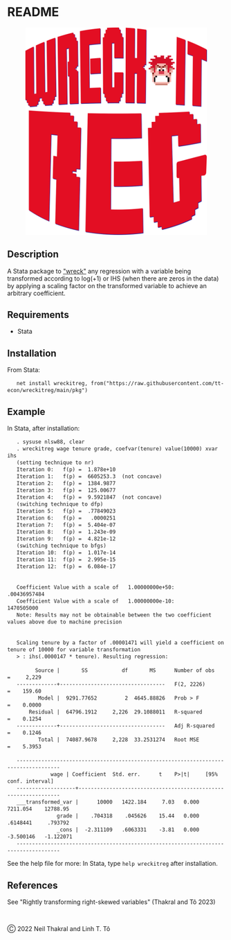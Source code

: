 # README

<p align="center">
  <img src="/misc/Reg.png" width="420">
</p>

## Description

A Stata package to ["wreck"](https://movies.disney.com/wreck-it-ralph) any regression with a variable being transformed according to log(+1) or IHS (when there are zeros in the data) by applying a scaling factor on the transformed variable to achieve an arbitrary coefficient.

## Requirements

- Stata

## Installation

From Stata:

```
   net install wreckitreg, from("https://raw.githubusercontent.com/tt-econ/wreckitreg/main/pkg")
```

## Example

In Stata, after installation:

```
   . sysuse nlsw88, clear
   . wreckitreg wage tenure grade, coefvar(tenure) value(10000) xvar ihs
   (setting technique to nr)
   Iteration 0:   f(p) =  1.878e+10
   Iteration 1:   f(p) =  6605253.3  (not concave)
   Iteration 2:   f(p) =  1384.9877
   Iteration 3:   f(p) =  125.00677
   Iteration 4:   f(p) =  9.5921847  (not concave)
   (switching technique to dfp)
   Iteration 5:   f(p) =  .77849023
   Iteration 6:   f(p) =   .0000251
   Iteration 7:   f(p) =  5.404e-07
   Iteration 8:   f(p) =  1.243e-09
   Iteration 9:   f(p) =  4.821e-12
   (switching technique to bfgs)
   Iteration 10:  f(p) =  1.017e-14
   Iteration 11:  f(p) =  2.995e-15
   Iteration 12:  f(p) =  6.084e-17


   Coefficient Value with a scale of   1.00000000e+50:     .00436957484
   Coefficient Value with a scale of   1.00000000e-10:       1470505000
   Note: Results may not be obtainable between the two coefficient values above due to machine precision


   Scaling tenure by a factor of .00001471 will yield a coefficient on tenure of 10000 for variable transformation
   > : ihs(.0000147 * tenure). Resulting regression:

         Source |       SS           df       MS      Number of obs   =     2,229
   -------------+----------------------------------   F(2, 2226)      =    159.60
          Model |  9291.77652         2  4645.88826   Prob > F        =    0.0000
       Residual |  64796.1912     2,226  29.1088011   R-squared       =    0.1254
   -------------+----------------------------------   Adj R-squared   =    0.1246
          Total |  74087.9678     2,228  33.2531274   Root MSE        =    5.3953

   ------------------------------------------------------------------------------------
              wage | Coefficient  Std. err.      t    P>|t|     [95% conf. interval]
   -------------------+----------------------------------------------------------------
   ___transformed_var |      10000   1422.184     7.03   0.000     7211.054    12788.95
                grade |    .704318    .045626    15.44   0.000     .6148441     .793792
                _cons |  -2.311109   .6063331    -3.81   0.000    -3.500146   -1.122071
   ------------------------------------------------------------------------------------
```

See the help file for more: In Stata, type `help wreckitreg` after installation.

## References

See "Rightly transforming right-skewed variables" (Thakral and Tô 2023)

&nbsp;

Ⓒ 2022 Neil Thakral and Linh T. Tô
